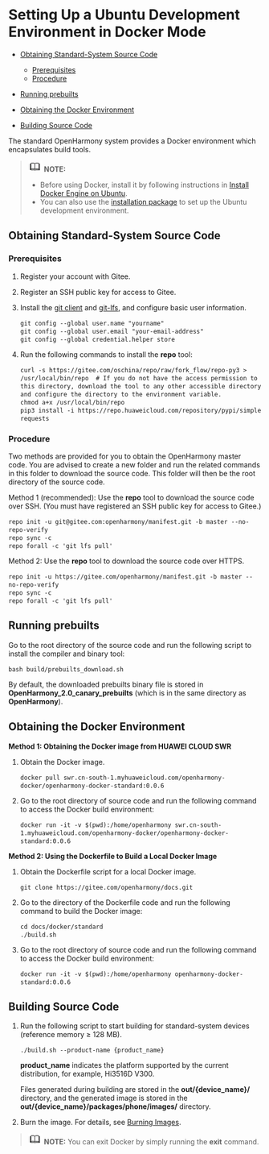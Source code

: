 # Setting Up a Ubuntu Development Environment in Docker Mode<a name="EN-US_TOPIC_0000001119805112"></a>

-   [Obtaining Standard-System Source Code](#section8761819202511)
    -   [Prerequisites](#section102871547153314)
    -   [Procedure](#section429012478331)

-   [Running prebuilts](#section0495320152619)
-   [Obtaining the Docker Environment](#section181431248132513)
-   [Building Source Code](#section92391739152318)

The standard OpenHarmony system provides a Docker environment which encapsulates build tools.

>![](../public_sys-resources/icon-note.gif) **NOTE:** 
>-   Before using Docker, install it by following instructions in  [Install Docker Engine on Ubuntu](https://docs.docker.com/engine/install/ubuntu/).
>-   You can also use the  [installation package](quickstart-standard-package-environment.md)  to set up the Ubuntu development environment.

## Obtaining Standard-System Source Code<a name="section8761819202511"></a>

### Prerequisites<a name="section102871547153314"></a>

1.  Register your account with Gitee.
2.  Register an SSH public key for access to Gitee.
3.  Install the  [git client](https://git-scm.com/book/en/v2/Getting-Started-Installing-Git)  and  [git-lfs](https://gitee.com/vcs-all-in-one/git-lfs?_from=gitee_search#downloading), and configure basic user information.

    ```
    git config --global user.name "yourname"
    git config --global user.email "your-email-address"
    git config --global credential.helper store
    ```

4.  Run the following commands to install the  **repo**  tool:

    ```
    curl -s https://gitee.com/oschina/repo/raw/fork_flow/repo-py3 > /usr/local/bin/repo  # If you do not have the access permission to this directory, download the tool to any other accessible directory and configure the directory to the environment variable.
    chmod a+x /usr/local/bin/repo
    pip3 install -i https://repo.huaweicloud.com/repository/pypi/simple requests
    ```


### Procedure<a name="section429012478331"></a>

Two methods are provided for you to obtain the OpenHarmony master code. You are advised to create a new folder and run the related commands in this folder to download the source code. This folder will then be the root directory of the source code.

Method 1 \(recommended\): Use the  **repo**  tool to download the source code over SSH. \(You must have registered an SSH public key for access to Gitee.\)

```
repo init -u git@gitee.com:openharmony/manifest.git -b master --no-repo-verify
repo sync -c
repo forall -c 'git lfs pull'
```

Method 2: Use the  **repo**  tool to download the source code over HTTPS.

```
repo init -u https://gitee.com/openharmony/manifest.git -b master --no-repo-verify
repo sync -c
repo forall -c 'git lfs pull'
```

## Running prebuilts<a name="section0495320152619"></a>

Go to the root directory of the source code and run the following script to install the compiler and binary tool:

```
bash build/prebuilts_download.sh
```

By default, the downloaded prebuilts binary file is stored in  **OpenHarmony\_2.0\_canary\_prebuilts**  \(which is in the same directory as  **OpenHarmony**\).

## Obtaining the Docker Environment<a name="section181431248132513"></a>

**Method 1: Obtaining the Docker image from HUAWEI CLOUD SWR**

1.  Obtain the Docker image.

    ```
    docker pull swr.cn-south-1.myhuaweicloud.com/openharmony-docker/openharmony-docker-standard:0.0.6
    ```

2.  Go to the root directory of source code and run the following command to access the Docker build environment:

    ```
    docker run -it -v $(pwd):/home/openharmony swr.cn-south-1.myhuaweicloud.com/openharmony-docker/openharmony-docker-standard:0.0.6
    ```


**Method 2: Using the Dockerfile to Build a Local Docker Image**

1.  Obtain the Dockerfile script for a local Docker image.

    ```
    git clone https://gitee.com/openharmony/docs.git
    ```

2.  Go to the directory of the Dockerfile code and run the following command to build the Docker image:

    ```
    cd docs/docker/standard
    ./build.sh
    ```

3.  Go to the root directory of source code and run the following command to access the Docker build environment:

    ```
    docker run -it -v $(pwd):/home/openharmony openharmony-docker-standard:0.0.6
    ```


## Building Source Code<a name="section92391739152318"></a>

1.  Run the following script to start building for standard-system devices \(reference memory ≥ 128 MB\).

    ```
    ./build.sh --product-name {product_name}
    ```

    **product\_name**  indicates the platform supported by the current distribution, for example, Hi3516D V300.

    Files generated during building are stored in the  **out/{device_name}/**  directory, and the generated image is stored in the  **out/{device_name}/packages/phone/images/**  directory.

2.  Burn the image. For details, see  [Burning Images](quickstart-standard-burn.md).

>![](../public_sys-resources/icon-note.gif) **NOTE:** 
>You can exit Docker by simply running the  **exit**  command.

